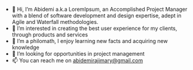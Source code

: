 - 👋 Hi, I’m Abidemi a.k.a LoremIpsum, an Accomplished Project Manager with a blend of software development and design expertise, adept in Agile and Waterfall methodologies.
- 👀 I’m interested in creating the best user experience for my clients, through products and services
- 🌱 I’m a philomath, I enjoy learning new facts and acquiring new knowledge
- 💞️ I’m looking for opportunities in project management 
- 📫 You can reach me on abidemirajimary@gmail.com

<!---
LoremIpsum17/LoremIpsum17 is a ✨ special ✨ repository because its `README.md` (this file) appears on your GitHub profile.
You can click the Preview link to take a look at your changes.
--->

